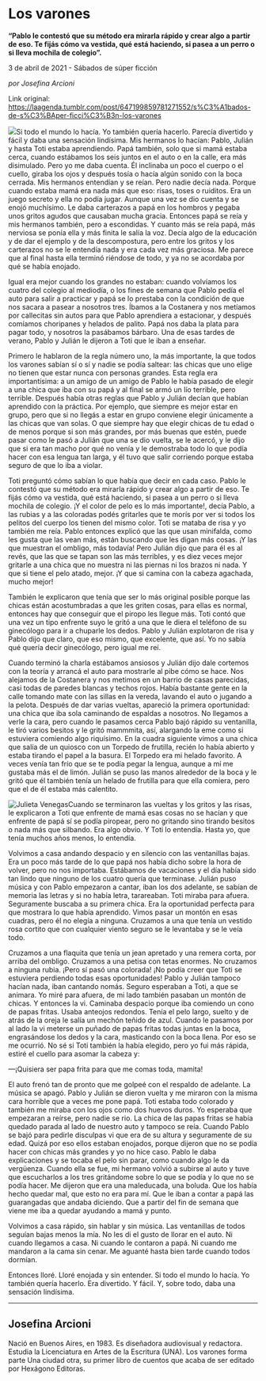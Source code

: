 # Los varones

**“Pablo le contestó que su método era mirarla rápido y crear algo a partir de eso. Te fijás cómo va vestida, qué está haciendo, si pasea a un perro o si lleva mochila de colegio”.**

3 de abril de 2021 - Sábados de súper ficción

_por Josefina Arcioni_

Link original: https://laagenda.tumblr.com/post/647199859781271552/s%C3%A1bados-de-s%C3%BAper-ficci%C3%B3n-los-varones

![](https://64.media.tumblr.com/69411bc5244797e27d3f5beac90eb341/1190a4b2b79960d6-1b/s500x750/27fc2979eec74a1d2de78708a39148b87c12d05b.jpg)Si todo el mundo lo hacía. Yo también quería hacerlo. Parecía divertido y fácil y daba una sensación lindísima. Mis hermanos lo hacían: Pablo, Julián y hasta Toti estaba aprendiendo. Papá también, solo que si mamá estaba cerca, cuando estábamos los seis juntos en el auto o en la calle, era más disimulado. Pero yo me daba cuenta. Él inclinaba un poco el cuerpo o el cuello, giraba los ojos y después tosía o hacía algún sonido con la boca cerrada. Mis hermanos entendían y se reían. Pero nadie decía nada. Porque cuando estaba mamá era nada más que eso: risas, toses o ruiditos. Era un juego secreto y ella no podía jugar. Aunque una vez se dio cuenta y se enojó muchísimo. Le daba carterazos a papá en los hombros y pegaba unos gritos agudos que causaban mucha gracia. Entonces papá se reía y mis hermanos también, pero a escondidas. Y cuanto más se reía papá, más nerviosa se ponía ella y más finita le salía la voz. Decía algo de la educación y de dar el ejemplo y de la descompostura, pero entre los gritos y los carterazos no se le entendía nada y era cada vez más graciosa. Me parece que al final hasta ella terminó riéndose de todo, y ya no se acordaba por qué se había enojado.

Igual era mejor cuando los grandes no estaban: cuando volvíamos los cuatro del colegio al mediodía, o los fines de semana que Pablo pedía el auto para salir a practicar y papá se lo prestaba con la condición de que nos sacara a pasear a nosotros tres. Íbamos a la Costanera y nos metíamos por callecitas sin autos para que Pablo aprendiera a estacionar, y después comíamos choripanes y helados de palito. Papá nos daba la plata para pagar todo, y nosotros la pasábamos bárbaro. Una de esas tardes de verano, Pablo y Julián le dijeron a Toti que le iban a enseñar. 

Primero le hablaron de la regla número uno, la más importante, la que todos los varones sabían sí o sí y nadie se podía saltear: las chicas que uno elige no tienen que estar nunca con personas grandes. Esta regla era importantísima: a un amigo de un amigo de Pablo le había pasado de elegir a una chica que iba con su papá y al final se armó un lío terrible, pero terrible. Después había otras reglas que Pablo y Julián decían que habían aprendido con la práctica. Por ejemplo, que siempre es mejor estar en grupo, pero que si no llegás a estar en grupo conviene elegir únicamente a las chicas que van solas. O que siempre hay que elegir chicas de tu edad o de menos porque si son más grandes, por más buenas que estén, puede pasar como le pasó a Julián que una se dio vuelta, se le acercó, y le dijo que si era tan macho por qué no venía y le demostraba todo lo que podía hacer con esa lengua tan larga, y él tuvo que salir corriendo porque estaba seguro de que lo iba a violar. 

Toti preguntó cómo sabían lo que había que decir en cada caso. Pablo le contestó que su método era mirarla rápido y crear algo a partir de eso. Te fijás cómo va vestida, qué está haciendo, si pasea a un perro o si lleva mochila de colegio. ¡Y el color de pelo es lo más importante!, decía Pablo, a las rubias y a las coloradas podés gritarles que te morís por ver si todos los pelitos del cuerpo los tienen del mismo color. Toti se mataba de risa y yo también me reía. Pablo entonces explicó que las que usan minifalda, como les gusta que las vean más, están buscando que les digan más cosas. ¡Y las que muestran el ombligo, más todavía! Pero Julián dijo que para él es al revés, que las que se tapan son las más terribles, y es diez veces mejor gritarle a una chica que no muestra ni las piernas ni los brazos ni nada. Y que si tiene el pelo atado, mejor. ¡Y que si camina con la cabeza agachada, mucho mejor! 

También le explicaron que tenía que ser lo más original posible porque las chicas están acostumbradas a que les griten cosas, para ellas es normal, entonces hay que conseguir que el piropo les llegue más. Toti contó que una vez un tipo enfrente suyo le gritó a una que le diera el teléfono de su ginecólogo para ir a chuparle los dedos. Pablo y Julián explotaron de risa y Pablo dijo que claro, que eso mismo, que excelente, que así. Yo no sabía qué quería decir ginecólogo, pero igual me reí. 

Cuando terminó la charla estábamos ansiosos y Julián dijo dale cortemos con la teoría y arrancá el auto para mostrarle al pibe cómo se hace. Nos alejamos de la Costanera y nos metimos en un barrio de casas parecidas, casi todas de paredes blancas y techos rojos. Había bastante gente en la calle tomando mate con las sillas en la vereda, lavando el auto o jugando a la pelota. Después de dar varias vueltas, apareció la primera oportunidad: una chica que iba sola caminando de espaldas a nosotros. No llegamos a verle la cara, pero cuando le pasamos cerca Pablo bajó rápido su ventanilla, le tiró varios besitos y le gritó mammmita, así, alargando la eme como si estuviera comiendo algo riquísimo. En la cuadra siguiente vimos a una chica que salía de un quiosco con un Torpedo de frutilla, recién lo había abierto y estaba tirando el papel a la basura. El Torpedo era mi helado favorito. A veces venía tan frío que se te podía pegar la lengua, aunque a mí me gustaba más el de limón. Julián se puso las manos alrededor de la boca y le gritó que él también tenía un helado de frutilla para que ella comiera, pero que el de él estaba más calentito. 

![Julieta Venegas](https://64.media.tumblr.com/221acdf5d64ff1c7bb4b4c155a99ae35/1190a4b2b79960d6-b6/s250x400/8fc8fe255597c534abb967679973de1facf4c3f4.jpg)Cuando se terminaron las vueltas y los gritos y las risas, le explicaron a Toti que enfrente de mamá esas cosas no se hacían y que enfrente de papá sí se podía piropear, pero no gritando sino tirando besitos o nada más que silbando. Era algo obvio. Y Toti lo entendía. Hasta yo, que tenía muchos años menos, lo entendía. 

Volvimos a casa andando despacio y en silencio con las ventanillas bajas. Era un poco más tarde de lo que papá nos había dicho sobre la hora de volver, pero no nos importaba. Estábamos de vacaciones y el día había sido tan lindo que ninguno de los cuatro quería que terminase. Julián puso música y con Pablo empezaron a cantar, iban los dos adelante, se sabían de memoria las letras y si no había letra, tarareaban. Toti miraba para afuera. Seguramente buscaba a su primera chica. Era la oportunidad perfecta para que mostrara lo que había aprendido. Vimos pasar un montón en esas cuadras, pero él no elegía a ninguna. Cruzamos a una que tenía un vestido rosa cortito que con cualquier viento seguro se le levantaba y se le veía todo. 

Cruzamos a una flaquita que tenía un jean apretado y una remera corta, por arriba del ombligo. Cruzamos a una petisa con tetas enormes. No cruzamos a ninguna rubia. ¡Pero sí pasó una colorada! ¡No podía creer que Toti se estuviera perdiendo todas esas oportunidades! Pablo y Julián tampoco hacían nada, iban cantando nomás. Seguro esperaban a Toti, a que se animara. Yo miré para afuera, de mi lado también pasaban un montón de chicas. Y entonces la vi. Caminaba despacio porque iba comiendo un cono de papas fritas. Usaba anteojos redondos. Tenía el pelo largo, suelto y de atrás de la oreja le salía un mechón teñido de azul. Cuando le pasamos por al lado la vi meterse un puñado de papas fritas todas juntas en la boca, engrasándose los dedos y la cara, masticando con la boca llena. Por eso se me ocurrió. No sé si Toti también la había elegido, pero yo fui más rápida, estiré el cuello para asomar la cabeza y: 

—¡Quisiera ser papa frita para que me comas toda, mamita! 

El auto frenó tan de pronto que me golpeé con el respaldo de adelante. La música se apagó. Pablo y Julián se dieron vuelta y me miraron con la misma cara horrible que a veces me pone papá. Toti estaba todo colorado y también me miraba con los ojos como dos huevos duros. Yo esperaba que empezaran a reírse, pero nadie se rio. La chica de las papas fritas se había quedado parada al lado de nuestro auto y tampoco se reía. Cuando Pablo se bajó para pedirle disculpas vi que era de su altura y seguramente de su edad. Quizá por eso ellos estaban enojados, porque dijeron que no se podía hacer con chicas más grandes y yo no hice caso. Pablo le daba explicaciones y se tocaba el pelo sin parar, como cuando algo le da vergüenza. Cuando ella se fue, mi hermano volvió a subirse al auto y tuve que escucharlos a los tres gritándome sobre lo que se podía y lo que no se podía hacer. Me dijeron que era una maleducada, una boluda. Que los había hecho quedar mal, que esto no era para mí. Que le iban a contar a papá las guarangadas que andaba diciendo. Que a partir del fin de semana que viene me iba a quedar ayudando a mamá y punto. 

Volvimos a casa rápido, sin hablar y sin música. Las ventanillas de todos seguían bajas menos la mía. No les di el gusto de llorar en el auto. Ni cuando llegamos a casa. Ni cuando le contaron a papá. Ni cuando me mandaron a la cama sin cenar. Me aguanté hasta bien tarde cuando todos dormían. 

Entonces lloré. Lloré enojada y sin entender. Si todo el mundo lo hacía. Yo también quería hacerlo. Era divertido. Y fácil. Y, sobre todo, daba una sensación lindísima.



---

Josefina Arcioni
----------------

 Nació en Buenos Aires, en 1983. Es diseñadora audiovisual y redactora. Estudia la Licenciatura en Artes de la Escritura (UNA). Los varones forma parte Una ciudad otra, su primer libro de cuentos que acaba de ser editado por Hexágono Editoras.

